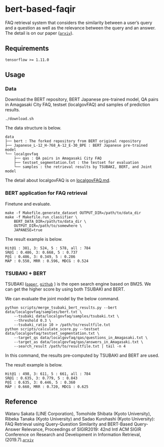 # bert-based-faqir
FAQ retrieval system that considers the similarity between a user’s query and a question as well as the relevance between the query and an answer.
The detail is on our paper ([`arxiv`](https://arxiv.org/abs/1905.02851)).
 
## Requirements
```
tensorflow >= 1.11.0
```
## Usage

### Data
Download the BERT repository, BERT Japanese pre-trained model, QA pairs in Amagasaki City FAQ, testset (localgovFAQ) and samples of prediction results.
```shell
./download.sh
```
The data structure is below.
```
data
├── bert : The forked repository from BERT original repository
├── Japanese_L-12_H-768_A-12_E-30_BPE : BERT Japanese pre-trained model
└── localgovfaq
    ├── qas : QA pairs in Amagasaki City FAQ
    ├── testset_segmentation.txt : the testset for evaluation
    └── samples : the retrieval results by TSUBAKI, BERT, and Joint model

```
The detail about localgovFAQ is on [localgovFAQ.md](localgovFAQ.md).

### BERT application for FAQ retrieval

Finetune and evaluate.
```shell
make -f Makefile.generate_dataset OUTPUT_DIR=/path/to/data_dir
make -f Makefile.run_classifier \ 
    BERT_DATA_DIR=/path/to/data_dir \
    OUTPUT_DIR=/path/to/somewhere \
    JAPANESE=true
```

The result example is below.
```
Hit@1 : 381, 3: 524, 5 : 578, all : 784
SR@1 : 0.486, 3: 0.668, 5 : 0.737
P@1 : 0.486, 3: 0.349, 5 : 0.286
MAP : 0.550, MRR : 0.596, MDCG : 0.524
```

### TSUBAKI + BERT

TSUBAKI ([`paper`]( http://nlp.ist.i.kyoto-u.ac.jp/local/pubdb/skeiji/IJCNLP2008/ijcnlp08.pdf ), [`github`]( https://github.com/ku-nlp/TSUBAKI ) ) is the open search engine based on BM25.
We can get the higher score by using both TSUBAKI and BERT.

We can evaluate the joint model by the below command.
```shell
python scripts/merge_tsubaki_bert_results.py --bert data/localgovfaq/samples/bert.txt \
    --tsubaki data/localgovfaq/samples/tsubaki.txt \
    --threshold 0.3 \
    --tsubaki_ratio 10 > /path/to/resultfile.txt
python scripts/calculate_score.py --testset data/localgovfaq/testset_segmentation.txt \
    --target_qs data/localgovfaq/qas/questions_in_Amagasaki.txt \
    --target_as data/localgovfaq/qas/answers_in_Amagasaki.txt \
    --search_result /path/to/resultfile.txt | tail -n 4
```
In this command, the results pre-computed by TSUBAKI and BERT are used.

The result example is below.
```
Hit@1 : 498, 3: 611, 5 : 661, all : 784
SR@1 : 0.635, 3: 0.779, 5 : 0.843
P@1 : 0.635, 3: 0.446, 5 : 0.360
MAP : 0.660, MRR : 0.720, MDCG : 0.625
```

## Reference
Wataru Sakata (LINE Corporation), Tomohide Shibata (Kyoto University), Ribeka Tanaka (Kyoto University) and Sadao Kurohashi (Kyoto University):
FAQ Retrieval using Query-Question Similarity and BERT-Based Query-Answer Relevance,
Proceedings of SIGIR2019: 42nd Intl ACM SIGIR Conference on Research and Development in Information Retrieval,  (2019.7).[`arxiv`](https://arxiv.org/abs/1905.02851)
